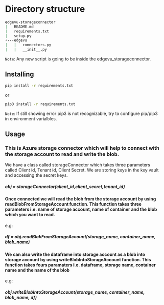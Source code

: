 # Directory structure
```bash
edgevu-storageconnector
|   README.md
|   requirements.txt
|   setup.py 
+---edgevu
|   |   connectors.py
|   |   __init__.py
```
```Note```: Any new script is going to be inside the edgevu_storageconnector. 

## Installing
```bash
pip install -r requirements.txt
```
or
```bash
pip3 install -r requirements.txt
```

```Note```: If still showing error pip3 is not recognizable, try to configure pip/pip3 in environment varialbles.

## Usage
### This is Azure storage connector which will help to connect with the storage account to read and write the blob.

We have a class called storageConnector which takes three parameters called Client id, Tenant id, Client Secret. We are storing keys in the key vault and accessing the secret keys.

##### obj = storageConnector(client_id,client_secret,tenant_id)

#### Once connected we will read the blob from the storage account by using readBlobFromStorageAccount function. This function takes three parameters i.e. name of storage account, name of container and the blob which you want to read.
e.g:
##### df = obj.readBlobFromStorageAccount(storage_name, container_name, blob_name)

#### We can also write the dataframe into storage account as a blob into storage account by using writeBlobIntoStorageAccount function. This function takes fours paramaters i.e. dataframe, storage name, container name and the name of the blob 

e.g:
##### obj.writeBlobIntoStorageAccount(storage_name, container_name, blob_name, df)
